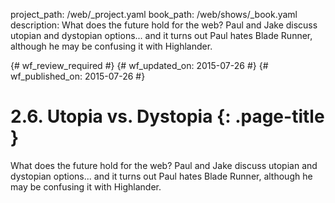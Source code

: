 project_path: /web/_project.yaml
book_path: /web/shows/_book.yaml
description: What does the future hold for the web? Paul and Jake discuss utopian and dystopian options... and it turns out Paul hates Blade Runner, although he may be confusing it with Highlander.

{# wf_review_required #}
{# wf_updated_on: 2015-07-26 #}
{# wf_published_on: 2015-07-26 #}

# 2.6. Utopia vs. Dystopia {: .page-title }

What does the future hold for the web? Paul and Jake discuss utopian and dystopian options... and it turns out Paul hates Blade Runner, although he may be confusing it with Highlander.

